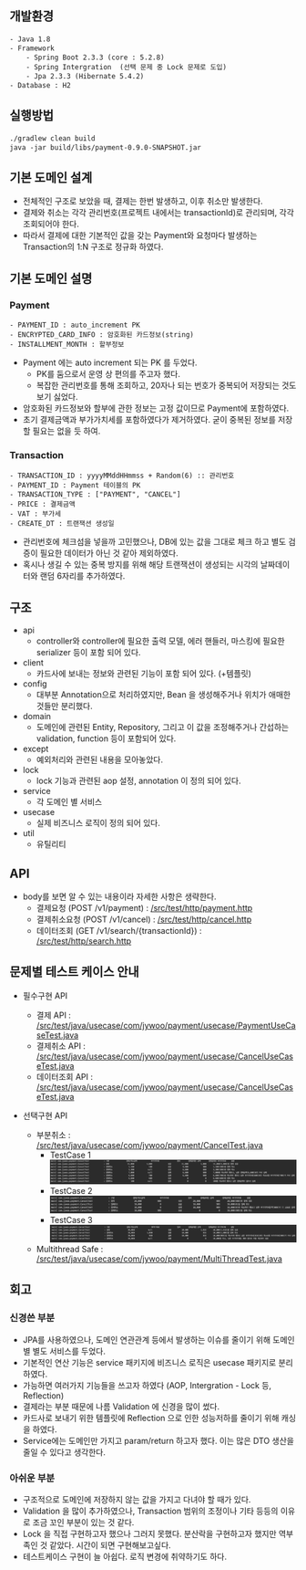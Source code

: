 ## 개발환경

```
- Java 1.8
- Framework
    - Spring Boot 2.3.3 (core : 5.2.8)
    - Spring Intergration  (선택 문제 중 Lock 문제로 도입)
    - Jpa 2.3.3 (Hibernate 5.4.2)
- Database : H2
```

## 실행방법
 ~~~
./gradlew clean build
java -jar build/libs/payment-0.9.0-SNAPSHOT.jar
 ~~~

## 기본 도메인 설계
 - 전체적인 구조로 보았을 때, 결제는 한번 발생하고, 이후 취소만 발생한다.
 - 결제와 취소는 각각 관리번호(프로젝트 내에서는 transactionId)로 관리되며, 각각 조회되어야 한다.
 - 따라서 결제에 대한 기본적인 값을 갖는 Payment와 요청마다 발생하는 Transaction의 1:N 구조로 정규화 하였다.

## 기본 도메인 설명
 ### Payment
 ~~~
 - PAYMENT_ID : auto_increment PK
 - ENCRYPTED_CARD_INFO : 암호화된 카드정보(string)
 - INSTALLMENT_MONTH : 할부정보
 ~~~
 - Payment 에는 auto increment 되는 PK 를 두었다.
    - PK를 둠으로서 운영 상 편의를 주고자 했다.
    - 복잡한 관리번호를 통해 조회하고, 20자나 되는 번호가 중복되어 저장되는 것도 보기 싫었다.
 - 암호화된 카드정보와 할부에 관한 정보는 고정 값이므로 Payment에 포함하였다.
 - 초기 결제금액과 부가가치세를 포함하였다가 제거하였다. 굳이 중복된 정보를 저장할 필요는 없을 듯 하여.
 
 ### Transaction
 ~~~
 - TRANSACTION_ID : yyyyMMddHHmmss + Random(6) :: 관리번호
 - PAYMENT_ID : Payment 테이블의 PK
 - TRANSACTION_TYPE : ["PAYMENT", "CANCEL"]
 - PRICE : 결제금액
 - VAT : 부가세
 - CREATE_DT : 트랜잭션 생성일 
 ~~~
 - 관리번호에 체크섬을 넣을까 고민했으나, DB에 있는 값을 그대로 체크 하고 별도 검증이 필요한 데이터가 아닌 것 같아 제외하였다.
 - 혹시나 생길 수 있는 중복 방지를 위해 해당 트랜잭션이 생성되는 시각의 날짜데이터와 랜덤 6자리를 추가하였다.  

## 구조
 - api
    - controller와 controller에 필요한 출력 모델, 에러 핸들러, 마스킹에 필요한 serializer 등이 포함 되어 있다.
 - client
    - 카드사에 보내는 정보와 관련된 기능이 포함 되어 있다. (+템플릿)
 - config
    - 대부분 Annotation으로 처리하였지만, Bean 을 생성해주거나 위치가 애매한 것들만 분리했다.
 - domain
    - 도메인에 관련된 Entity, Repository, 그리고 이 값을 조정해주거나 간섭하는 validation, function 등이 포함되어 있다.
 - except
    - 예외처리와 관련된 내용을 모아놓았다.
 - lock
    - lock 기능과 관련된 aop 설정, annotation 이 정의 되어 있다.
 - service
    - 각 도메인 별 서비스
 - usecase
    - 실제 비즈니스 로직이 정의 되어 있다.
 - util
    - 유틸리티


## API

 - body를 보면 알 수 있는 내용이라 자세한 사항은 생략한다.
    - 결제요청 (POST /v1/payment) : [/src/test/http/payment.http](./src/test/http/payment.http)
    - 결제취소요청 (POST /v1/cancel) : [/src/test/http/cancel.http](./src/test/http/cancel.http)
    - 데이터조회 (GET /v1/search/{transactionId}) : [/src/test/http/search.http](./src/test/http/search.http)
 

## 문제별 테스트 케이스 안내
- 필수구현 API
    - 결제 API : [/src/test/java/usecase/com/jywoo/payment/usecase/PaymentUseCaseTest.java](./src/test/java/com/jywoo/payment/usecase/PaymentUseCaseTest.java)
    - 결제취소 API : [/src/test/java/usecase/com/jywoo/payment/usecase/CancelUseCaseTest.java](./src/test/java/com/jywoo/payment/usecase/CancelUseCaseTest.java)
    - 데이터조회 API : [/src/test/java/usecase/com/jywoo/payment/usecase/CancelUseCaseTest.java](./src/test/java/com/jywoo/payment/usecase/SearchUseCaseTest.java)

- 선택구현 API
    - 부분취소 : [/src/test/java/usecase/com/jywoo/payment/CancelTest.java](./src/test/java/com/jywoo/payment/CancelTest.java)
        - TestCase 1
        ![./image/cancel_1.png](./image/cancel_1.png)
        - TestCase 2
        ![./image/cancel_2.png](./image/cancel_2.png)
        - TestCase 3
        ![./image/cancel_3.png](./image/cancel_3.png)
    - Multithread Safe : [/src/test/java/usecase/com/jywoo/payment/MultiThreadTest.java](./src/test/java/com/jywoo/payment/MultiThreadTest.java)


## 회고
 ### 신경쓴 부분
 - JPA를 사용하였으나, 도메인 연관관계 등에서 발생하는 이슈를 줄이기 위해 도메인 별 별도 서비스를 두었다.
 - 기본적인 연산 기능은 service 패키지에 비즈니스 로직은 usecase 패키지로 분리하였다.
 - 가능하면 여러가지 기능들을 쓰고자 하였다 (AOP, Intergration - Lock 등, Reflection)
 - 결제라는 부분 때문에 나름 Validation 에 신경을 많이 썼다. 
 - 카드사로 보내기 위한 템플릿에 Reflection 으로 인한 성능저하를 줄이기 위해 캐싱을 하였다.
 - Service에는 도메인만 가지고 param/return 하고자 했다. 이는 많은 DTO 생산을 줄일 수 있다고 생각한다. 

 ### 아쉬운 부분
 - 구조적으로 도메인에 저장하지 않는 값을 가지고 다녀야 할 때가 있다.
 - Validation 을 많이 추가하였으나, Transaction 범위의 조정이나 기타 등등의 이유로 조금 꼬인 부분이 있는 것 같다.
 - Lock 을 직접 구현하고자 했으나 그러지 못했다. 분산락을 구현하고자 했지만 역부족인 것 같았다. 시간이 되면 구현해보고싶다.
 - 테스트케이스 구현이 늘 아쉽다. 로직 변경에 취약하기도 하다.
